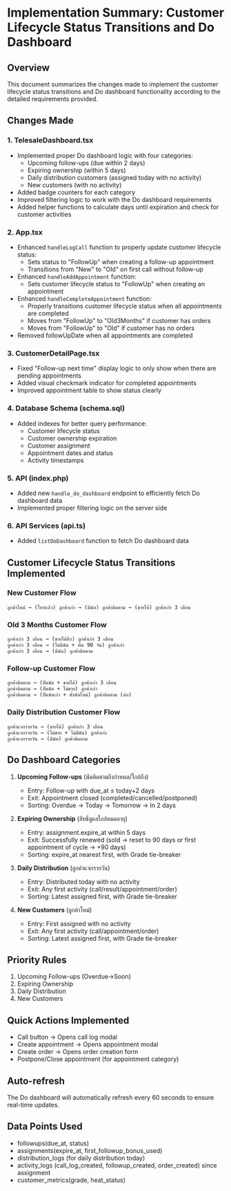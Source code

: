 # Implementation Summary: Customer Lifecycle Status Transitions and Do Dashboard

## Overview
This document summarizes the changes made to implement the customer lifecycle status transitions and Do dashboard functionality according to the detailed requirements provided.

## Changes Made

### 1. TelesaleDashboard.tsx
- Implemented proper Do dashboard logic with four categories:
  - Upcoming follow-ups (due within 2 days)
  - Expiring ownership (within 5 days)
  - Daily distribution customers (assigned today with no activity)
  - New customers (with no activity)
- Added badge counters for each category
- Improved filtering logic to work with the Do dashboard requirements
- Added helper functions to calculate days until expiration and check for customer activities

### 2. App.tsx
- Enhanced `handleLogCall` function to properly update customer lifecycle status:
  - Sets status to "FollowUp" when creating a follow-up appointment
  - Transitions from "New" to "Old" on first call without follow-up
- Enhanced `handleAddAppointment` function:
  - Sets customer lifecycle status to "FollowUp" when creating an appointment
- Enhanced `handleCompleteAppointment` function:
  - Properly transitions customer lifecycle status when all appointments are completed
  - Moves from "FollowUp" to "Old3Months" if customer has orders
  - Moves from "FollowUp" to "Old" if customer has no orders
- Removed followUpDate when all appointments are completed

### 3. CustomerDetailPage.tsx
- Fixed "Follow-up next time" display logic to only show when there are pending appointments
- Added visual checkmark indicator for completed appointments
- Improved appointment table to show status clearly

### 4. Database Schema (schema.sql)
- Added indexes for better query performance:
  - Customer lifecycle status
  - Customer ownership expiration
  - Customer assignment
  - Appointment dates and status
  - Activity timestamps

### 5. API (index.php)
- Added new `handle_do_dashboard` endpoint to efficiently fetch Do dashboard data
- Implemented proper filtering logic on the server side

### 6. API Services (api.ts)
- Added `listDoDashboard` function to fetch Do dashboard data

## Customer Lifecycle Status Transitions Implemented

### New Customer Flow
```
ลูกค้าใหม่ → (โทรแล้ว) ลูกค้าเก่า → (มีนัด) ลูกค้าติดตาม → (ขายได้) ลูกค้าเก่า 3 เดือน
```

### Old 3 Months Customer Flow
```
ลูกค้าเก่า 3 เดือน → (ขายได้อีก) ลูกค้าเก่า 3 เดือน
ลูกค้าเก่า 3 เดือน → (ไม่มีนัด + พ้น 90 วัน) ลูกค้าเก่า
ลูกค้าเก่า 3 เดือน → (มีนัด) ลูกค้าติดตาม
```

### Follow-up Customer Flow
```
ลูกค้าติดตาม → (ปิดนัด + ขายได้) ลูกค้าเก่า 3 เดือน
ลูกค้าติดตาม → (ปิดนัด + ไม่ขาย) ลูกค้าเก่า
ลูกค้าติดตาม → (ปิดนัดเก่า + ตั้งนัดใหม่) ลูกค้าติดตาม (ต่อ)
```

### Daily Distribution Customer Flow
```
ลูกค้าแจกรายวัน → (ขายได้) ลูกค้าเก่า 3 เดือน
ลูกค้าแจกรายวัน → (ไม่ขาย + ไม่มีนัด) ลูกค้าเก่า
ลูกค้าแจกรายวัน → (มีนัด) ลูกค้าติดตาม
```

## Do Dashboard Categories

1. **Upcoming Follow-ups** (นัดติดตามถึงกำหนด/ใกล้ถึง)
   - Entry: Follow-up with due_at ≤ today+2 days
   - Exit: Appointment closed (completed/cancelled/postponed)
   - Sorting: Overdue → Today → Tomorrow → In 2 days

2. **Expiring Ownership** (สิทธิ์ดูแลใกล้หมดอายุ)
   - Entry: assignment.expire_at within 5 days
   - Exit: Successfully renewed (sold → reset to 90 days or first appointment of cycle → +90 days)
   - Sorting: expire_at nearest first, with Grade tie-breaker

3. **Daily Distribution** (ลูกค้าแจกรายวัน)
   - Entry: Distributed today with no activity
   - Exit: Any first activity (call/result/appointment/order)
   - Sorting: Latest assigned first, with Grade tie-breaker

4. **New Customers** (ลูกค้าใหม่)
   - Entry: First assigned with no activity
   - Exit: Any first activity (call/appointment/order)
   - Sorting: Latest assigned first, with Grade tie-breaker

## Priority Rules
1. Upcoming Follow-ups (Overdue→Soon)
2. Expiring Ownership
3. Daily Distribution
4. New Customers

## Quick Actions Implemented
- Call button → Opens call log modal
- Create appointment → Opens appointment modal
- Create order → Opens order creation form
- Postpone/Close appointment (for appointment category)

## Auto-refresh
The Do dashboard will automatically refresh every 60 seconds to ensure real-time updates.

## Data Points Used
- followups(due_at, status)
- assignments(expire_at, first_followup_bonus_used)
- distribution_logs (for daily distribution today)
- activity_logs (call_log_created, followup_created, order_created) since assignment
- customer_metrics(grade, heat_status)